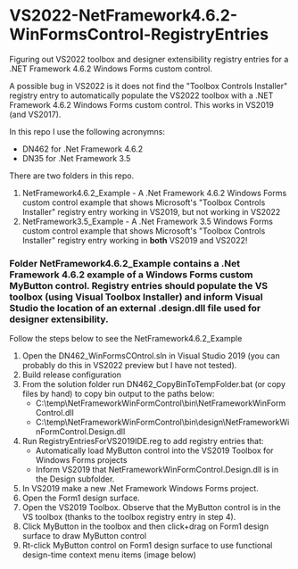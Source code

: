 # VS2022-NetFramework4.6.2-WinFormsControl-RegistryEntries
Figuring out VS2022 toolbox and designer extensibility registry entries for a .NET Framework 4.6.2 Windows Forms custom control.

A possible bug in VS2022 is it does not find the "Toolbox Controls Installer" registry entry to automatically populate the VS2022 toolbox with a .NET Framework 4.6.2 Windows Forms custom control. This works in VS2019 (and VS2017).

In this repo I use the following acronymns:
- DN462 for .Net Framework 4.6.2
- DN35 for .Net Framework 3.5

There are two folders in this repo.
1. NetFramework4.6.2_Example - A .Net Framework 4.6.2 Windows Forms custom control example that shows Microsoft's "Toolbox Controls Installer" registry entry working in VS2019, but not working in VS2022
2. NetFramework3.5_Example - A .Net Framework 3.5 Windows Forms custom control example that shows Microsoft's "Toolbox Controls Installer" registry entry working in **both** VS2019 and VS2022!
  
### Folder NetFramework4.6.2_Example contains a .Net Framework 4.6.2 example of a Windows Forms custom MyButton control. Registry entries should populate the VS toolbox (using Visual Toolbox Installer) and inform Visual Studio the location of an external .design.dll file used for designer extensibility.
Follow the steps below to see the NetFramework4.6.2_Example
1. Open the DN462_WinFormsCOntrol.sln in Visual Studio 2019 (you can probably do this in VS2022 preview but I have not tested).
2. Build release configuration
3. From the solution folder run DN462_CopyBinToTempFolder.bat (or copy files by hand) to copy bin output to the paths below:
    - C:\temp\NetFrameworkWinFormControl\bin\NetFrameworkWinFormControl.dll
    - C:\temp\NetFrameworkWinFormControl\bin\design\NetFrameworkWinFormControl.Design.dll
4. Run RegistryEntriesForVS2019IDE.reg to add registry entries that:
    - Automatically load MyButton control into the VS2019 Toolbox for Windows Forms projects
    - Inform VS2019 that NetFrameworkWinFormControl.Design.dll is in the Design subfolder.
6. In VS2019 make a new .Net Framework Windows Forms project. 
7. Open the Form1 design surface.
8. Open the VS2019 Toolbox. Observe that the MyButton control is in the VS toolbox (thanks to the toolbox registry entry in step 4).
9. Click MyButton in the toolbox and then click+drag on Form1 design surface to draw MyButton control
10. Rt-click MyButton control on Form1 design surface to use functional design-time context menu items (image below)
